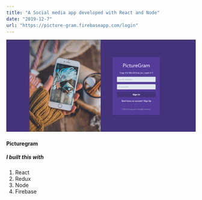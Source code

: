 ```yaml
---
title: "A Social media app developed with React and Node"
date: "2019-12-7"
url: "https://picture-gram.firebaseapp.com/login"
---
```


![social-media](./socialmedia.png)

<h4> Picturegram </h4>

<h5>I built this with </h5>

1. React
2. Redux
3. Node
4. Firebase
